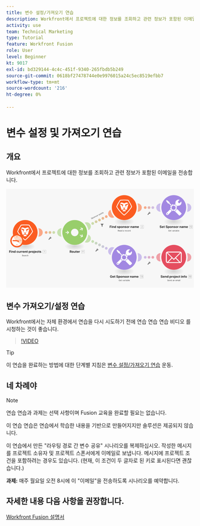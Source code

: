 ```yaml
---
title: 변수 설정/가져오기 연습
description: Workfront에서 프로젝트에 대한 정보를 조회하고 관련 정보가 포함된 이메일을 보내는 방법을 알아봅니다. [!DNL Adobe Workfront Fusion].
activity: use
team: Technical Marketing
type: Tutorial
feature: Workfront Fusion
role: User
level: Beginner
kt: 9017
exl-id: bd329144-4c4c-451f-9340-265fbdb5b249
source-git-commit: 0618bf27478744e0e9976015a24c5ec8519efbb7
workflow-type: tm+mt
source-wordcount: '216'
ht-degree: 0%

---
```


# 변수 설정 및 가져오기 연습

## 개요

Workfront에서 프로젝트에 대한 정보를 조회하고 관련 정보가 포함된 이메일을 전송합니다.

![Fusion 시나리오의 이미지](assets/universal-connectors-and-routing-8.png)

## 변수 가져오기/설정 연습

Workfront에서는 자체 환경에서 연습을 다시 시도하기 전에 연습 연습 연습 비디오 를 시청하는 것이 좋습니다.

>[!VIDEO](https://video.tv.adobe.com/v/335276/?quality=12)

>[!TIP]
>
>이 연습을 완료하는 방법에 대한 단계별 지침은 [변수 설정/가져오기 연습](https://experienceleague.adobe.com/docs/workfront-learn/tutorials-workfront/fusion/exercises/set-get-variables.html?lang=en) 운동.

## 네 차례야

>[!NOTE]
>
>연습 연습과 과제는 선택 사항이며 Fusion 교육을 완료할 필요는 없습니다.

이 연습 연습은 연습에서 학습한 내용을 기반으로 만들어지지만 솔루션은 제공되지 않습니다.

이 연습에서 만든 &quot;라우팅 경로 간 변수 공유&quot; 시나리오를 복제하십시오. 작성한 메시지를 프로젝트 소유자 및 프로젝트 스폰서에게 이메일로 보냅니다. 메시지에 프로젝트 조건을 포함하려는 경우도 있습니다. (현재, 이 조건이 두 글자로 된 키로 표시된다면 괜찮습니다.)

**과제:** 매주 월요일 오전 8시에 이 &quot;이메일&quot;을 전송하도록 시나리오를 예약합니다.

## 자세한 내용 다음 사항을 권장합니다.

[Workfront Fusion 설명서](https://experienceleague.adobe.com/docs/workfront/using/adobe-workfront-fusion/workfront-fusion-2.html?lang=en)
